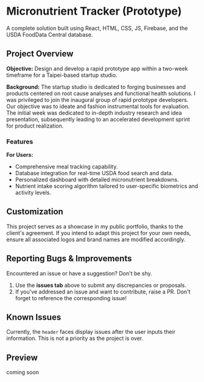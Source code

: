 # Micronutrient Tracker (Prototype)

A complete solution built using React, HTML, CSS, JS, Firebase, and the USDA FoodData Central database.

## Project Overview

**Objective:** Design and develop a rapid prototype app within a two-week timeframe for a Taipei-based startup studio.

**Background:** The startup studio is dedicated to forging businesses and products centered on root cause analyses and functional health solutions. I was privileged to join the inaugural group of rapid prototype developers. Our objective was to ideate and fashion instrumental tools for evaluation. The initial week was dedicated to in-depth industry research and idea presentation, subsequently leading to an accelerated development sprint for product realization.

### Features

**For Users:**

- Comprehensive meal tracking capability.
- Database integration for real-time USDA food search and data.
- Personalized dashboard with detailed micronutrient breakdowns.
- Nutrient intake scoring algorithm tailored to user-specific biometrics and activity levels.

## Customization

This project serves as a showcase in my public portfolio, thanks to the client's agreement. If you intend to adapt this project for your own needs, ensure all associated logos and brand names are modified accordingly.

## Reporting Bugs & Improvements

Encountered an issue or have a suggestion? Don't be shy.

1. Use the **issues tab** above to submit any discrepancies or proposals.
2. If you've addressed an issue and want to contribute, raise a PR. Don't forget to reference the corresponding issue!

## Known Issues

Currently, the `header` faces display issues after the user inputs their information. This is not a priority as the project is over.

## Preview

coming soon
